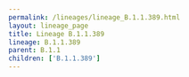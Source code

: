 ```yaml
---
permalink: /lineages/lineage_B.1.1.389.html
layout: lineage_page
title: Lineage B.1.1.389
lineage: B.1.1.389
parent: B.1.1
children: ['B.1.1.389']
---
```

